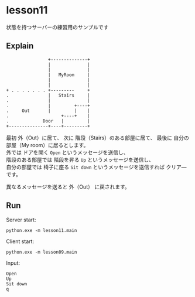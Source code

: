 # lesson11

状態を持つサーバーの練習用のサンプルです  

## Explain

```plain
                +--------------+
                |              |
                |              |
                |   MyRoom     |
                |              |
                |              |
+ . . . . . . . +---------     +
.               |   Stairs     |
.               |              |
.               |         +----+
.     Out       |         |    |
.                    +----+    |
.             Door   |         |
+---------------+----+---------+
```

最初 外（Out）に居て、 次に 階段（Stairs）のある部屋に居て、 最後に 自分の部屋（My room）に居るとします。  
外では ドアを開く `Open` というメッセージを送信し、  
階段のある部屋では 階段を昇る `Up` というメッセージを送信し、  
自分の部屋では 椅子に座る `Sit down` というメッセージを送信すれば クリア―です。  

異なるメッセージを送ると 外（Out） に戻されます。  

## Run

Server start:  

```shell
python.exe -m lesson11.main
```

Client start:  

```shell
python.exe -m lesson09.main
```

Input:  

```plain
Open
Up
Sit down
q
```
